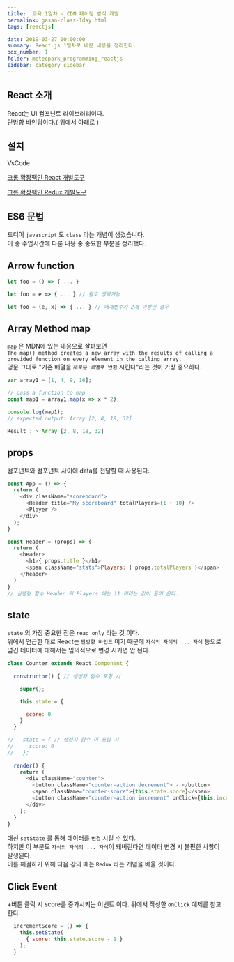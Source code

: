 ```yaml
---
title:  교육 1일차 - CDN 페이징 방식 개발
permalink: gasan-class-1day.html
tags: [reactjs]

date: 2019-03-27 00:00:00
summary: React.js 1일차로 배운 내용을 정리한다.
box_number: 1
folder: meteopark_programming_reactjs
sidebar: category_sidebar
---
```

## React 소개
React는 UI 컴포넌트 라이브러리이다.<br>
단방향 바인딩이다.( 위에서 아래로 )

## 설치

VsCode

[크롬 확장팩인 React 개발도구](https://chrome.google.com/webstore/detail/react-developer-tools/fmkadmapgofadopljbjfkapdkoienihi?hl=en)

[크롬 확장팩인 Redux 개발도구](https://chrome.google.com/webstore/detail/redux-devtools/lmhkpmbekcpmknklioeibfkpmmfibljd?hl=en)

## ES6 문법

드디어 `javascript` 도 `class` 라는 개념이 생겼습니다.<br>
이 중 수업시간에 다룬 내용 중 중요한 부분을 정리했다.

## Arrow function
```javascript
let foo = () => { ... }

let foo = e => { ... } // 괄호 생략가능

let foo = (e, x) => { ... } // 매개변수가 2개 이상인 경우 
``` 

## Array Method map
[`map`](https://developer.mozilla.org/en-US/docs/Web/JavaScript/Reference/Global_Objects/Array/map) 은 MDN에 있는 내용으로 살펴보면 <br>
`The map() method creates a new array with the results of calling a provided function on every element in the calling array.`<br>
영문 그대로 "기존 배열을 `새로운 배열로 반환` 시킨다"라는 것이 가장 중요하다.

```javascript
var array1 = [1, 4, 9, 16];

// pass a function to map
const map1 = array1.map(x => x * 2);

console.log(map1);
// expected output: Array [2, 8, 18, 32]

Result : > Array [2, 8, 18, 32]
```
## props
컴포넌트와 컴포넌트 사이에 data를 전달할 때 사용된다.
```js
const App = () => {
  return (
    <div className="scoreboard">
      <Header title="My scoreboard" totalPlayers={1 + 10} />
      <Player />
    </div>
  );
}
```

```js
const Header = (props) => {
  return (
    <header>
      <h1>{ props.title }</h1>
      <span className="stats">Players: { props.totalPlayers }</span>
    </header>
  )
}
// 실행형 함수 Header 의 Players 에는 11 이라는 값이 들어 온다. 
```

## state
`state` 의 가장 중요한 점은 `read only` 라는 것 이다. <br>
위에서 언급한 대로 React는 `단방향 바인드` 이기 때문에 `자식의 자식의 ... 자식` 등으로 넘긴 데이터에 대해서는 임의적으로 변경 시키면 안 된다.
```js
class Counter extends React.Component {
  
  constructor() { // 생성자 함수 포함 시 

    super();

    this.state = {

      score: 0
    }
  }

//   state = { // 생성자 함수 미 포함 시 
//     score: 0
//   };
  
  render() {
    return (
      <div className="counter">
        <button className="counter-action decrement"> - </button>
        <span className="counter-score">{this.state.score}</span>
        <button className="counter-action increment" onClick={this.incrementScore}> + </button>
      </div>
    );
  }
}
```
대신 `setState` 를 통해 데이터를 `변경` 시킬 수 있다.<br>
하지만 이 부분도 `자식의 자식의 ... 자식`이 돼버린다면 데이터 변경 시 불편한 사항이 발생된다.<br>
이를 해결하기 위해 다음 강의 때는 `Redux` 라는 개념을 배울 것이다.

## Click Event
+버튼 클릭 시 score를 증가시키는 이벤트 이다. 위에서 작성한 `onClick` 예제를 참고한다. 
```js
  incrementScore = () => {
    this.setState(
      { score: this.state.score - 1 }
    );
  }
```